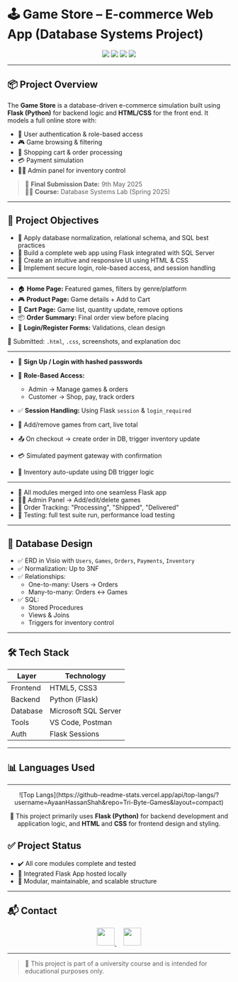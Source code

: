 # 🕹️ Game Store – E-commerce Web App (Database Systems Project)

<p align="center">
  <img src="https://img.shields.io/badge/Frontend-HTML%2FCSS-orange?style=for-the-badge&logo=html5" />
  <img src="https://img.shields.io/badge/Backend-Flask%20(Python)-blue?style=for-the-badge&logo=python" />
  <img src="https://img.shields.io/badge/Database-SQL%20Server-lightgrey?style=for-the-badge&logo=microsoftsqlserver" />
  <img src="https://img.shields.io/badge/Status-Completed-brightgreen?style=for-the-badge" />
</p>

---

## 📦 Project Overview

The **Game Store** is a database-driven e-commerce simulation built using **Flask (Python)** for backend logic and **HTML/CSS** for the front end. It models a full online store with:

- 🔐 User authentication & role-based access  
- 🎮 Game browsing & filtering  
- 🛒 Shopping cart & order processing  
- 💳 Payment simulation  
- 🧑‍💼 Admin panel for inventory control  

> 📆 **Final Submission Date:** 9th May 2025  
> 👨‍🏫 **Course:** Database Systems Lab (Spring 2025)

---

## 🎯 Project Objectives

- 🧠 Apply database normalization, relational schema, and SQL best practices  
- 🔗 Build a complete web app using Flask integrated with SQL Server  
- 🎨 Create an intuitive and responsive UI using HTML & CSS  
- 🔐 Implement secure login, role-based access, and session handling  

---





- 🏠 **Home Page:** Featured games, filters by genre/platform  
- 🎮 **Product Page:** Game details + Add to Cart  
- 🛒 **Cart Page:** Game list, quantity update, remove options  
- 📦 **Order Summary:** Final order view before placing  
- 🔐 **Login/Register Forms:** Validations, clean design  

📁 Submitted: `.html`, `.css`, screenshots, and explanation doc

---


- 🔐 **Sign Up / Login with hashed passwords**  
- 👥 **Role-Based Access:**  
  - Admin → Manage games & orders  
  - Customer → Shop, pay, track orders  
- ✅ **Session Handling:** Using Flask `session` & `login_required`  





- 🛒 Add/remove games from cart, live total  
- 📤 On checkout → create order in DB, trigger inventory update  
- 💳 Simulated payment gateway with confirmation  
- 🔄 Inventory auto-update using DB trigger logic  



---



- 🧰 All modules merged into one seamless Flask app  
- 🧑‍💼 Admin Panel → Add/edit/delete games  
- 🚚 Order Tracking: "Processing", "Shipped", "Delivered"  
- 🧪 Testing: full test suite run, performance load testing  



---

## 🧠 Database Design

- ✅ ERD in Visio with `Users`, `Games`, `Orders`, `Payments`, `Inventory`  
- ✅ Normalization: Up to 3NF  
- ✅ Relationships:  
  - One-to-many: Users → Orders  
  - Many-to-many: Orders ↔ Games  
- ✅ SQL:  
  - Stored Procedures  
  - Views & Joins  
  - Triggers for inventory control  

---

## 🛠️ Tech Stack

| Layer       | Technology          |
|-------------|---------------------|
| Frontend    | HTML5, CSS3         |
| Backend     | Python (Flask)      |
| Database    | Microsoft SQL Server|
| Tools       | VS Code, Postman    |
| Auth        | Flask Sessions |

---


## 📊 Languages Used
<hr>
<p align="center">
  ![Top Langs](https://github-readme-stats.vercel.app/api/top-langs/?username=AyaanHassanShah&repo=Tri-Byte-Games&layout=compact)
</p>

<p align="center">
  🔸 This project primarily uses <strong>Flask (Python)</strong> for backend development and application logic, and <strong>HTML</strong> and <strong>CSS</strong> for frontend design and styling.
</p>



## ✅ Project Status

- ✔️ All core modules complete and tested  
- 🚀 Integrated Flask App hosted locally  
- 🧩 Modular, maintainable, and scalable structure  

---

## 📬 Contact

<p align="center">
  <a href="https://www.linkedin.com/in/syed-ayaan-hassan-shah-4993a532a/" target="_blank">
    <img src="https://cdn.jsdelivr.net/gh/devicons/devicon/icons/linkedin/linkedin-original.svg" width="40" />
  </a>
  &nbsp;&nbsp;&nbsp;
  <a href="https://github.com/AyaanHassanShah" target="_blank">
    <img src="https://cdn.jsdelivr.net/gh/devicons/devicon/icons/github/github-original.svg" width="40" />
  </a>
</p>

---

> 📝 This project is part of a university course and is intended for educational purposes only.
